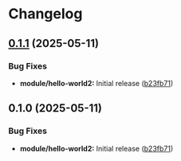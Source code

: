 # Changelog

## [0.1.1](https://github.com/hjorthnet/terraform-modules/compare/hello-world2-v0.1.0...hello-world2-v0.1.1) (2025-05-11)


### Bug Fixes

* **module/hello-world2:** Initial release ([b23fb71](https://github.com/hjorthnet/terraform-modules/commit/b23fb719e326c8c4d88824d9f9781d427946d5d0))

## 0.1.0 (2025-05-11)


### Bug Fixes

* **module/hello-world2:** Initial release ([b23fb71](https://github.com/hjorthnet/terraform-modules/commit/b23fb719e326c8c4d88824d9f9781d427946d5d0))
